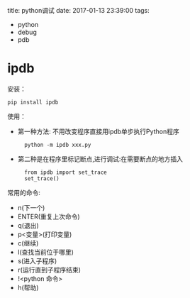 title: python调试
date: 2017-01-13 23:39:00
tags:
- python
- debug
- pdb

# ipdb

安装：

	pip install ipdb
	
使用：

* 第一种方法: 不用改变程序直接用ipdb单步执行Python程序
	
		python -m ipdb xxx.py
	
* 第二种是在程序里标记断点,进行调试:在需要断点的地方插入
	
		from ipdb import set_trace
		set_trace()
		
常用的命令:

* n(下一个)
* ENTER(重复上次命令)
* q(退出)
* p<变量>(打印变量)
* c(继续)
* l(查找当前位于哪里)
* s(进入子程序)
* r(运行直到子程序结束)
* !<python 命令>
* h(帮助)
	
	